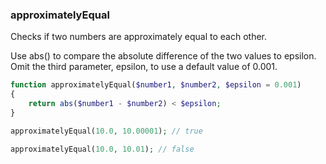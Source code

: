 ### approximatelyEqual

Checks if two numbers are approximately equal to each other.

Use abs() to compare the absolute difference of the two values to epsilon. Omit the third parameter, epsilon, to use a default value of 0.001.

```php
function approximatelyEqual($number1, $number2, $epsilon = 0.001)
{
    return abs($number1 - $number2) < $epsilon;
}
```

```php
approximatelyEqual(10.0, 10.00001); // true

approximatelyEqual(10.0, 10.01); // false
```
